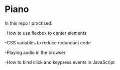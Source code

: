 # Piano

In this repo I practised:

-How to use flexbox to center elements 

-CSS variables to reduce redundant code 

-Playing audio in the browser 

-How to bind click and keypress events in JavaScript 
